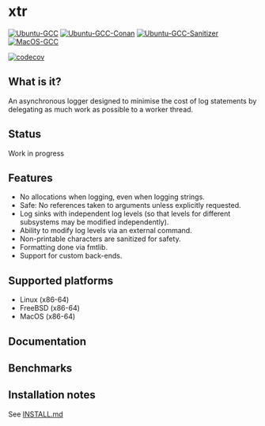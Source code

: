 # xtr

[![Ubuntu-GCC](https://github.com/choll/xtr/workflows/Ubuntu-GCC/badge.svg)](https://github.com/choll/xtr/actions?query=workflow%3AUbuntu-GCC)
[![Ubuntu-GCC-Conan](https://github.com/choll/xtr/workflows/Ubuntu-GCC-Conan/badge.svg)](https://github.com/choll/xtr/actions?query=workflow%3AUbuntu-GCC-Conan)
[![Ubuntu-GCC-Sanitizer](https://github.com/choll/xtr/workflows/Ubuntu-GCC-Sanitizer/badge.svg)](https://github.com/choll/xtr/actions?query=workflow%3AUbuntu-GCC-Sanitizer)
[![MacOS-GCC](https://github.com/choll/xtr/workflows/MacOS-GCC/badge.svg)](https://github.com/choll/xtr/actions?query=workflow%3AMacOS-GCC)

[![codecov](https://codecov.io/gh/choll/xtr/branch/master/graph/badge.svg?token=FDdI0ZM5tv)](https://codecov.io/gh/choll/xtr)

## What is it?

An asynchronous logger designed to minimise the cost of log statements by delegating as much work as possible to a worker thread.

## Status

Work in progress

## Features

* No allocations when logging, even when logging strings.
* Safe: No references taken to arguments unless explicitly requested.
* Log sinks with independent log levels (so that levels for different subsystems may be modified independently).
* Ability to modify log levels via an external command.
* Non-printable characters are sanitized for safety.
* Formatting done via fmtlib.
* Support for custom back-ends.

## Supported platforms

* Linux (x86-64)
* FreeBSD (x86-64)
* MacOS (x86-64)

## Documentation

## Benchmarks

## Installation notes

See [INSTALL.md](INSTALL.md)

